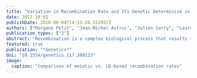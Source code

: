 ```yaml
---
title: "Variation in Recombination Rate and Its Genetic Determinism in Sheep Populations."
date: 2017-10-01
publishDate: 2020-06-04T14:15:26.552957Z
authors: ["Morgane Petit", "Jean-Michel Astruc", "Julien Sarry", "Laurence Drouilhet", "Stéphane Fabre", "Carole R Moreno", "Bertrand Servin"]
publication_types: ["2"]
abstract: "Recombination is a complex biological process that results from a cascade of multiple events during meiosis. Understanding the genetic determinism of recombination can help to understand if and how these events are interacting. To tackle this question, we studied the patterns of recombination in sheep, using multiple approaches and data sets. We constructed male recombination maps in a dairy breed from the south of France (the Lacaune breed) at a fine scale by combining meiotic recombination rates from a large pedigree genotyped with a 50K SNP array and historical recombination rates from a sample of unrelated individuals genotyped with a 600K SNP array. This analysis revealed recombination patterns in sheep similar to other mammals but also genome regions that have likely been affected by directional and diversifying selection. We estimated the average recombination rate of Lacaune sheep at 1.5 cM/Mb, identified ̃50,000 crossover hotspots on the genome, and found a high correlation between historical and meiotic recombination rate estimates. A genome-wide association study revealed two major loci affecting interindividual variation in recombination rate in Lacaune, including the RNF212 and HEI10 genes and possibly two other loci of smaller effects including the KCNJ15 and FSHR genes. The comparison of these new results to those obtained previously in a distantly related population of domestic sheep (the Soay) revealed that Soay and Lacaune males have a very similar distribution of recombination along the genome. The two data sets were thus combined to create more precise male meiotic recombination maps in Sheep. However, despite their similar recombination maps, Soay and Lacaune males were found to exhibit different heritabilities and QTL effects for interindividual variation in genome-wide recombination rates. This highlights the robustness of recombination patterns to underlying variation in their genetic determinism."
featured: true
publication: "*Genetics*"
doi: "10.1534/genetics.117.300123"
image:
  caption: "Comparison of meiotic vs. LD-based recombination rates"
---
```


